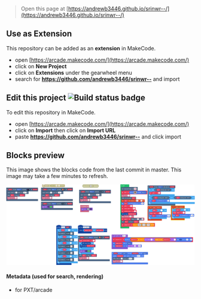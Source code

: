  


> Open this page at [https://andrewb3446.github.io/srinwr--/](https://andrewb3446.github.io/srinwr--/)

## Use as Extension

This repository can be added as an **extension** in MakeCode.

* open [https://arcade.makecode.com/](https://arcade.makecode.com/)
* click on **New Project**
* click on **Extensions** under the gearwheel menu
* search for **https://github.com/andrewb3446/srinwr--** and import

## Edit this project ![Build status badge](https://github.com/andrewb3446/srinwr--/workflows/MakeCode/badge.svg)

To edit this repository in MakeCode.

* open [https://arcade.makecode.com/](https://arcade.makecode.com/)
* click on **Import** then click on **Import URL**
* paste **https://github.com/andrewb3446/srinwr--** and click import

## Blocks preview

This image shows the blocks code from the last commit in master.
This image may take a few minutes to refresh.

![A rendered view of the blocks](https://github.com/andrewb3446/srinwr--/raw/master/.github/makecode/blocks.png)

#### Metadata (used for search, rendering)

* for PXT/arcade
<script src="https://makecode.com/gh-pages-embed.js"></script><script>makeCodeRender("{{ site.makecode.home_url }}", "{{ site.github.owner_name }}/{{ site.github.repository_name }}");</script>
